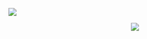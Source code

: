 
![](https://64.media.tumblr.com/a9a8ebf5bf2f70d08c9ed112f91b5ac9/b94343791c33f46f-6d/s640x960/6eb1702f063e2cdbce26ea12994f3214058a3d7e.gifv)

<p align="center">
  <img src="https://komarev.com/ghpvc/?username=DAUGHTER0FEVIL&label=Fans&color=red">
  </p>
